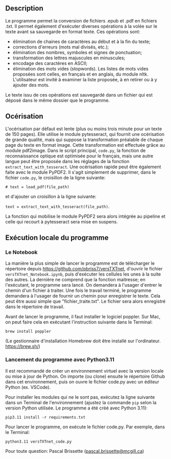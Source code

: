 ## Description
Le programme permet la conversion de fichiers .epub et .pdf en fichiers .txt. Il permet également d'exécuter diverses opérations à la volée sur le texte avant sa sauvegarde en format texte. Ces opérations sont:

* élimination de chaines de caractères au début et à la fin du texte;
* corrections d'erreurs (mots mal divisés, etc.);
* élimination des nombres, symboles et signes de ponctuation;
* transformation des lettres majuscules en minuscules;
* encodage des caractères en ASCII;
* élimination des mots vides (stopwords). Les listes de mots vides proposées sont celles, en français et en anglais, du module nltk. L'utilisateur est invité à examiner la liste proposée, à en retirer ou à y ajouter des mots.

Le texte issu de ces opérations est sauvegardé dans un fichier qui est déposé dans le même dossier que le programme.

## Océrisation
L'océrisation par défaut est lente (plus ou moins trois minute pour un texte de 150 pages). Elle utilise le module pytesseract, qui fournit une océrisation de grande qualité, mais qui suppose la transformation préalable de chaque page du texte en format image. Cette transformation est effectuée grâce au module pdf2image. Dans le script principal, `code.py`, la fonction de reconnaissance optique est optimisée pour le français, mais une autre langue peut être proposée dans les réglages de la fonction `extract_text_with_tesseract`. Une océrisation rapide peut être également faite avec le module PyPDF2. Il s'agit simplement de supprimer, dans le fichier `code.py`, le croisillon de la ligne suivante:

`# text = load_pdf(file_path)`

et d'ajouter un croisillon à la ligne suivante:

`text = extract_text_with_tesseract(file_path)`.

La fonction qui mobilise le module PyPDF2 sera alors intégrée au pipeline et celle qui recourt à pytesseract sera mise en suspens.

## Exécution locale du programme
### Le Notebook
La manière la plus simple de lancer le programme est de télécharger le répertoire depuis https://github.com/pbriss7/versTXTnet, d'ouvrir le fichier `versTXTnet_Notebook.ipynb`, puis d'exécuter les cellules les unes à la suite des autres. La dernière ne comprend que la fonction maitresse; en l'exécutant, le programme sera lancé. On demandera à l'usager d'entrer le chemin d'un fichier à traiter. Une fois le travail terminé, le programme demandera à l'usager de fournir un chemin pour enregistrer le texte. Cela peut être aussi simple que "fichier_traite.txt". Le fichier sera alors enregistré dans le répertoire de travail.

Avant de lancer le programme, il faut installer le logiciel poppler. Sur Mac, on peut faire cela en exécutant l'instruction suivante dans le Terminal:

`brew install poppler`

(Le gestionnaire d'installation Homebrew doit être installé sur l'ordinateur. https://brew.sh/)

### Lancement du programme avec Python3.11
Il est recommandé de créer un environnement virtuel avec la version locale ou mise à jour de Python. On importe (ou clone) ensuite le répertoire Github dans cet environnement, puis on ouvre le fichier code.py avec un éditeur Python (ex. VSCode).

Pour installer les modules qui ne le sont pas, exécutez la ligne suivante dans un Terminal de l'environnement (ajustez la commande `pip` selon la version Python utilisée. Le programme a été créé avec Python 3.11):

`pip3.11 install -r requirements.txt`

Pour lancer le programme, on exécute le fichier code.py. Par exemple, dans le Terminal:

`python3.11 versTXTnet_code.py`


Pour toute question: Pascal Brissette (pascal.brissette@mcgill.ca)

